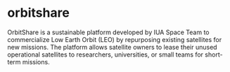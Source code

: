 # orbitshare
OrbitShare is a sustainable platform developed by IUA Space Team to commercialize Low Earth Orbit (LEO) by repurposing existing satellites for new missions. The platform allows satellite owners to lease their unused operational satellites to researchers, universities, or small teams for short-term missions.
